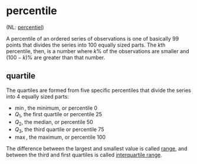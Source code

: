 # percentile

(NL: [percentiel](../nl/percentiel.md))

A percentile of an ordered series of observations is one of basically 99 points that divides the series into 100 equally sized parts. The $k$th percentile, then, is a number where $k$% of the observations are smaller and $(100-k)$% are greater than that number.

## quartile

The quartiles are formed from five specific percentiles that divide the series into 4 equally sized parts:

- $\min$, the minimum, or percentile 0
- $Q_1$, the first quartile or percentile 25
- $Q_2$, the median, or percentile 50
- $Q_3$, the third quartile or percentile 75
- $\max$, the maximum, or percentile 100

The difference between the largest and smallest value is called [range](range.md), and between the third and first quartiles is called [interquartile range](interquartile-range.md).
